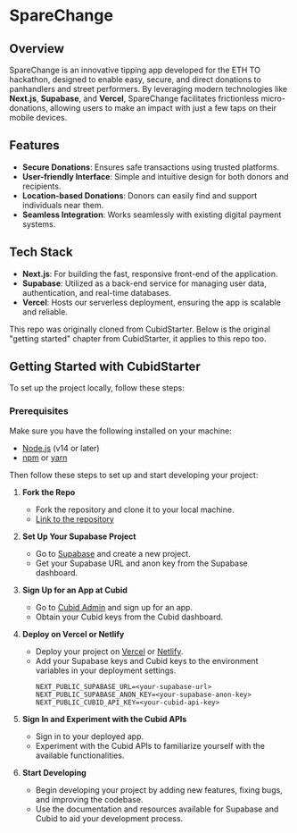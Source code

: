 # SpareChange

## Overview

SpareChange is an innovative tipping app developed for the ETH TO hackathon, designed to enable easy, secure, and direct donations to panhandlers and street performers. By leveraging modern technologies like **Next.js**, **Supabase**, and **Vercel**, SpareChange facilitates frictionless micro-donations, allowing users to make an impact with just a few taps on their mobile devices.

## Features

- **Secure Donations**: Ensures safe transactions using trusted platforms.
- **User-friendly Interface**: Simple and intuitive design for both donors and recipients.
- **Location-based Donations**: Donors can easily find and support individuals near them.
- **Seamless Integration**: Works seamlessly with existing digital payment systems.

## Tech Stack

- **Next.js**: For building the fast, responsive front-end of the application.
- **Supabase**: Utilized as a back-end service for managing user data, authentication, and real-time databases.
- **Vercel**: Hosts our serverless deployment, ensuring the app is scalable and reliable.

This repo was originally cloned from CubidStarter. Below is the original "getting started" chapter from CubidStarter, it applies to this repo too.

## Getting Started with CubidStarter

To set up the project locally, follow these steps:

### Prerequisites

Make sure you have the following installed on your machine:

- [Node.js](https://nodejs.org/) (v14 or later)
- [npm](https://www.npmjs.com/) or [yarn](https://yarnpkg.com/)

Then follow these steps to set up and start developing your project:

1. **Fork the Repo**

   - Fork the repository and clone it to your local machine.
   - [Link to the repository](#)

2. **Set Up Your Supabase Project**

   - Go to [Supabase](https://supabase.io/) and create a new project.
   - Get your Supabase URL and anon key from the Supabase dashboard.

3. **Sign Up for an App at Cubid**

   - Go to [Cubid Admin](https://admin.cubid.me) and sign up for an app.
   - Obtain your Cubid keys from the Cubid dashboard.

4. **Deploy on Vercel or Netlify**

   - Deploy your project on [Vercel](https://vercel.com/) or [Netlify](https://www.netlify.com/).
   - Add your Supabase keys and Cubid keys to the environment variables in your deployment settings.
     ```plaintext
     NEXT_PUBLIC_SUPABASE_URL=<your-supabase-url>
     NEXT_PUBLIC_SUPABASE_ANON_KEY=<your-supabase-anon-key>
     NEXT_PUBLIC_CUBID_API_KEY=<your-cubid-api-key>
     ```

5. **Sign In and Experiment with the Cubid APIs**

   - Sign in to your deployed app.
   - Experiment with the Cubid APIs to familiarize yourself with the available functionalities.

6. **Start Developing**
   - Begin developing your project by adding new features, fixing bugs, and improving the codebase.
   - Use the documentation and resources available for Supabase and Cubid to aid your development process.
